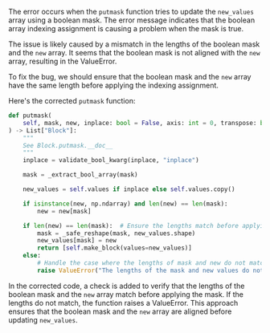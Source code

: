The error occurs when the `putmask` function tries to update the `new_values` array using a boolean mask. The error message indicates that the boolean array indexing assignment is causing a problem when the mask is true.

The issue is likely caused by a mismatch in the lengths of the boolean mask and the `new` array. It seems that the boolean mask is not aligned with the `new` array, resulting in the ValueError.

To fix the bug, we should ensure that the boolean mask and the `new` array have the same length before applying the indexing assignment.

Here's the corrected `putmask` function:

```python
def putmask(
    self, mask, new, inplace: bool = False, axis: int = 0, transpose: bool = False,
) -> List["Block"]:
    """
    See Block.putmask.__doc__
    """
    inplace = validate_bool_kwarg(inplace, "inplace")

    mask = _extract_bool_array(mask)

    new_values = self.values if inplace else self.values.copy()

    if isinstance(new, np.ndarray) and len(new) == len(mask):
        new = new[mask]

    if len(new) == len(mask):  # Ensure the lengths match before applying the mask
        mask = _safe_reshape(mask, new_values.shape)
        new_values[mask] = new
        return [self.make_block(values=new_values)]
    else:
        # Handle the case where the lengths of mask and new do not match
        raise ValueError("The lengths of the mask and new values do not match.")
```

In the corrected code, a check is added to verify that the lengths of the boolean mask and the `new` array match before applying the mask. If the lengths do not match, the function raises a ValueError. This approach ensures that the boolean mask and the `new` array are aligned before updating `new_values`.